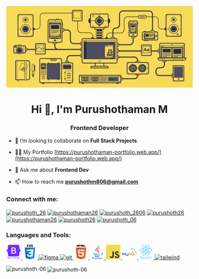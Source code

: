 ![Alt text](./ANIMATED%20GIF.gif)
<h1 align="center">Hi 👋, I'm Purushothaman M</h1>
<h3 align="center">Frontend Developer</h3>

- 👯 I’m looking to collaborate on **Full Stack Projects**

- 👨‍💻 My Portfolio [https://purushothaman-portfolio.web.app/](https://purushothaman-portfolio.web.app/)

- 💬 Ask me about **Frontend Dev**

- 📫 How to reach me **purushothm806@gmail.com**

<h3 align="left">Connect with me:</h3>
<p align="left">
<a href="https://dev.to/purushoth_26" target="blank"><img align="center" src="https://raw.githubusercontent.com/rahuldkjain/github-profile-readme-generator/master/src/images/icons/Social/devto.svg" alt="purushoth_26" height="30" width="40" /></a>
<a href="https://linkedin.com/in/purushothaman26" target="blank"><img align="center" src="https://raw.githubusercontent.com/rahuldkjain/github-profile-readme-generator/master/src/images/icons/Social/linked-in-alt.svg" alt="purushothaman26" height="30" width="40" /></a>
<a href="https://instagram.com/purushoth_2606" target="blank"><img align="center" src="https://raw.githubusercontent.com/rahuldkjain/github-profile-readme-generator/master/src/images/icons/Social/instagram.svg" alt="purushoth_2606" height="30" width="40" /></a>
<a href="https://dribbble.com/purushoth26" target="blank"><img align="center" src="https://raw.githubusercontent.com/rahuldkjain/github-profile-readme-generator/master/src/images/icons/Social/dribbble.svg" alt="purushoth26" height="30" width="40" /></a>
<a href="https://www.behance.net/purushothaman26" target="blank"><img align="center" src="https://raw.githubusercontent.com/rahuldkjain/github-profile-readme-generator/master/src/images/icons/Social/behance.svg" alt="purushothaman26" height="30" width="40" /></a>
<a href="https://www.codechef.com/users/purushoth26" target="blank"><img align="center" src="https://cdn.jsdelivr.net/npm/simple-icons@3.1.0/icons/codechef.svg" alt="purushoth26" height="30" width="40" /></a>
<a href="https://www.leetcode.com/purushoth_06" target="blank"><img align="center" src="https://raw.githubusercontent.com/rahuldkjain/github-profile-readme-generator/master/src/images/icons/Social/leet-code.svg" alt="purushoth_06" height="30" width="40" /></a>
</p>

<h3 align="left">Languages and Tools:</h3>
<p align="left"> <a href="https://getbootstrap.com" target="_blank" rel="noreferrer"> <img src="https://raw.githubusercontent.com/devicons/devicon/master/icons/bootstrap/bootstrap-plain-wordmark.svg" alt="bootstrap" width="40" height="40"/> </a> <a href="https://www.w3schools.com/css/" target="_blank" rel="noreferrer"> <img src="https://raw.githubusercontent.com/devicons/devicon/master/icons/css3/css3-original-wordmark.svg" alt="css3" width="40" height="40"/> </a> <a href="https://www.figma.com/" target="_blank" rel="noreferrer"> <img src="https://www.vectorlogo.zone/logos/figma/figma-icon.svg" alt="figma" width="40" height="40"/> </a> <a href="https://git-scm.com/" target="_blank" rel="noreferrer"> <img src="https://www.vectorlogo.zone/logos/git-scm/git-scm-icon.svg" alt="git" width="40" height="40"/> </a> <a href="https://www.w3.org/html/" target="_blank" rel="noreferrer"> <img src="https://raw.githubusercontent.com/devicons/devicon/master/icons/html5/html5-original-wordmark.svg" alt="html5" width="40" height="40"/> </a> <a href="https://www.java.com" target="_blank" rel="noreferrer"> <img src="https://raw.githubusercontent.com/devicons/devicon/master/icons/java/java-original.svg" alt="java" width="40" height="40"/> </a> <a href="https://developer.mozilla.org/en-US/docs/Web/JavaScript" target="_blank" rel="noreferrer"> <img src="https://raw.githubusercontent.com/devicons/devicon/master/icons/javascript/javascript-original.svg" alt="javascript" width="40" height="40"/> </a> <a href="https://www.mysql.com/" target="_blank" rel="noreferrer"> <img src="https://raw.githubusercontent.com/devicons/devicon/master/icons/mysql/mysql-original-wordmark.svg" alt="mysql" width="40" height="40"/> </a> <a href="https://reactjs.org/" target="_blank" rel="noreferrer"> <img src="https://raw.githubusercontent.com/devicons/devicon/master/icons/react/react-original-wordmark.svg" alt="react" width="40" height="40"/> </a> <a href="https://tailwindcss.com/" target="_blank" rel="noreferrer"> <img src="https://www.vectorlogo.zone/logos/tailwindcss/tailwindcss-icon.svg" alt="tailwind" width="40" height="40"/> </a> </p>

<p><img align="left" src="https://github-readme-stats.vercel.app/api/top-langs?username=purushoth-06&show_icons=true&locale=en&layout=compact" alt="purushoth-06" /></p>

<p>&nbsp;<img align="center" src="https://github-readme-stats.vercel.app/api?username=purushoth-06&show_icons=true&locale=en" alt="purushoth-06" /></p>

